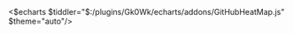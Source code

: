 <div class="hidden md:block">
<$echarts $tiddler="$:/plugins/Gk0Wk/echarts/addons/GitHubHeatMap.js" $theme="auto"/>
</div>